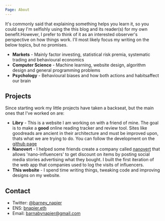 ```yaml
---
Page: About
---
```


It's commonly said that explaining something helps you learn it, so you could say I'm selfishly using the this blog and its reader(s) for my own benefit.However, I prefer to think of it as an interested observer's perspective on how things work. I'll most likely focus my writing on the below topics, but no promises.

- **Markets** - Mainly factor investing, statistical risk premia, systematic trading and behavioural economics
- **Computer Science** - Machine learning, website design, algorithm design and general programming problems
- **Psychology** - Behavioural biases and how both actions and habitsaffect our brain

## Projects

Since starting work my little projects have taken a backseat, but the main ones that I've worked on are:

- **Libry** - This is a website I am working on with a friend of mine. The goal is to make a **good** online reading tracker and review tool. Sites like goodreads are ancient in their architecture and must be improved upon, thats what we are trying to do. You can follow the development on the [github page](https://github.com/barney-n/libry-frontend)
- **Nanovert** - I helped some friends create a company called [nanovert](https://www.nanovert.co.uk/) that allows 'nano-influencers' to get discount on items by posting social media stories advertising what they bought. I built the first iteration of the web app that companies used to log the visits of influencers.
- **This website** - I spend time writing things, tweaking code and improving designs on my website.

## Contact

- Twitter: [@barney_napier](https://twitter.com/barney_napier)
- ENS: [bnapier.eth](https://app.ens.domains/name/bnapier.eth/details)
- Email: [barnabynapier@gmail.com](mailto:barnabynapier@gmail.com)
